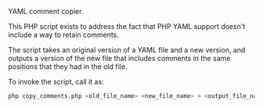 YAML comment copier.

This PHP script exists to address the fact that PHP YAML support doesn't
include a way to retain comments.

The script takes an original version of a YAML file and a new version, and
outputs a version of the new file that includes comments in the same positions
that they had in the old file.

To invoke the script, call it as:

```sh
php copy_comments.php <old_file_name> <new_file_name> > <output_file_name>
```
